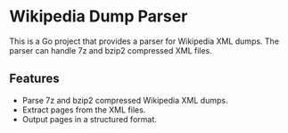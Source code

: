 # Wikipedia Dump Parser

This is a Go project that provides a parser for Wikipedia XML dumps. The parser can handle 7z and bzip2 compressed XML files.

## Features

- Parse 7z and bzip2 compressed Wikipedia XML dumps.
- Extract pages from the XML files.
- Output pages in a structured format.
